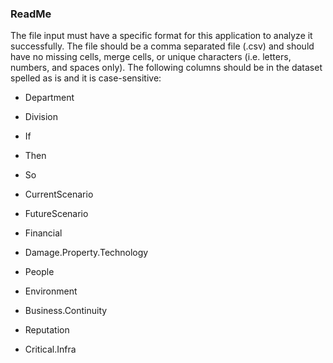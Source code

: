
### ReadMe

The file input must have a specific format for this application to analyze it successfully. The file should be a comma separated file (.csv) and should have no missing cells, merge cells, or unique characters (i.e. letters, numbers, and spaces only). The following columns should be in the dataset spelled as is and it is case-sensitive:
 
+ Department
+ Division
+ If
+ Then
+ So

+ CurrentScenario
+ FutureScenario

+ Financial
+ Damage.Property.Technology
+ People
+ Environment
+ Business.Continuity
+ Reputation
+ Critical.Infra


